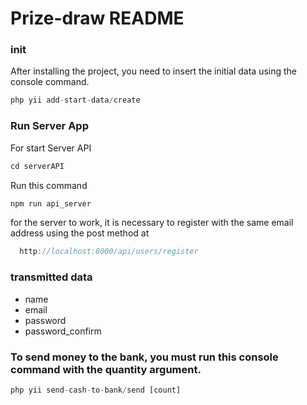 # Prize-draw README

### init

After installing the project, you need to insert the initial data using the console command.


  ```javascript
  php yii add-start-data/create
  ```

### Run Server App

For start Server API

  ```javascript
  cd serverAPI
  ```

  Run this command

  ```javascript
  npm run api_server
  ```
  
for the server to work, it is necessary to register with the same email address using the post method at

```javascript
  http://localhost:8000/api/users/register
  ```
### transmitted data

  * name
  * email
  * password
  * password_confirm
  
  ### To send money to the bank, you must run this console command with the quantity argument.
  
  ```javascript
  php yii send-cash-to-bank/send [count]
  ```

